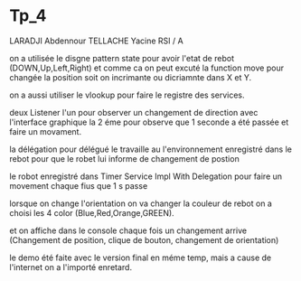 # Tp_4
LARADJI Abdennour
TELLACHE Yacine
RSI / A 

on a utilisée le disgne pattern state pour avoir l'etat de rebot (DOWN,Up,Left,Right) et comme ca on peut excuté la function move pour 
changée la position soit on incrimante ou dicriamnte dans X et Y.

on a aussi utiliser le vlookup pour faire le registre des services.

deux Listener l'un pour observer un changement de direction avec l'interface graphique la 2 éme pour observe que 1 seconde a été passée et faire un movament.

la délégation pour délégué le travaille au l'environnement enregistré dans le rebot pour que le robet lui informe de changement de postion

le robot enregistré dans Timer Service Impl With Delegation pour faire un movement chaque fius que 1 s passe

lorsque on change l'orientation on va changer la couleur de rebot on a choisi les 4 color (Blue,Red,Orange,GREEN).

et on affiche dans le console chaque fois un changement arrive (Changement de position, clique de bouton, changement de orientation)

le demo été faite avec le version final en méme temp, mais a cause de l'internet on a l'importé enretard.


